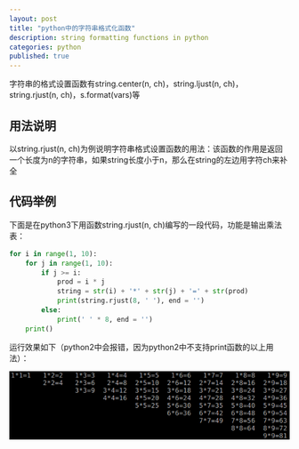 ```yaml
---
layout: post
title: "python中的字符串格式化函数"
description: string formatting functions in python
categories: python
published: true
---
```



字符串的格式设置函数有string.center(n, ch)，string.ljust(n, ch)，string.rjust(n, ch)，s.format(vars)等

## 用法说明

以string.rjust(n, ch)为例说明字符串格式设置函数的用法：该函数的作用是返回一个长度为n的字符串，如果string长度小于n，那么在string的左边用字符ch来补全

## 代码举例

下面是在python3下用函数string.rjust(n, ch)编写的一段代码，功能是输出乘法表：

~~~python
for i in range(1, 10):
    for j in range(1, 10):
        if j >= i:
            prod = i * j
            string = str(i) + '*' + str(j) + '=' + str(prod)
            print(string.rjust(8, ' '), end = '')
        else:
            print(' ' * 8, end = '')
    print()
~~~

运行效果如下（python2中会报错，因为python2中不支持print函数的以上用法）：

![Alt Text](/resources/images/multiply_table.png)

